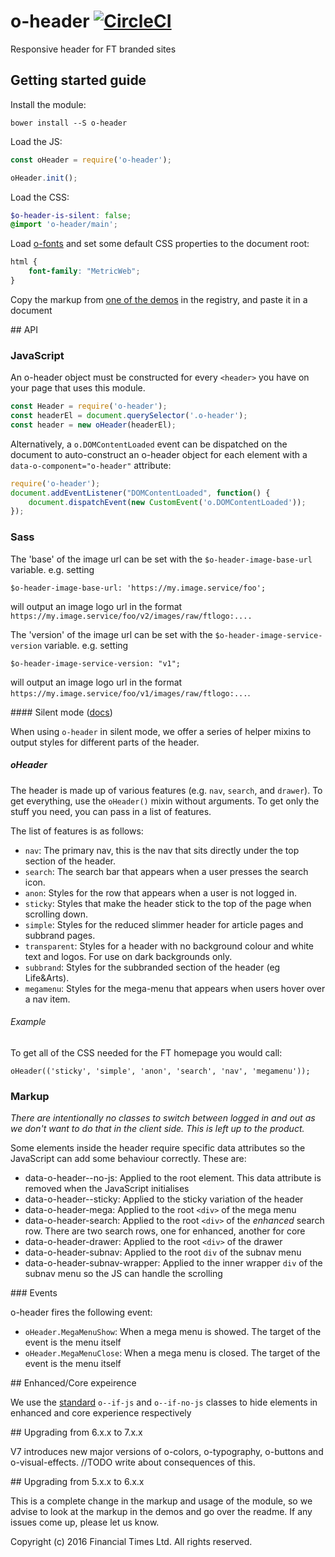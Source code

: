 # o-header [![CircleCI](https://circleci.com/gh/Financial-Times/o-header.png?style=shield&circle-token=41f2b7b7e669f2d4adb55ad97cf755d3ed4b93c3)](https://circleci.com/gh/Financial-Times/o-header)

Responsive header for FT branded sites

## Getting started guide

Install the module:

```
bower install --S o-header
```

Load the JS:

```js
const oHeader = require('o-header');

oHeader.init();
```

Load the CSS:

```scss
$o-header-is-silent: false;
@import 'o-header/main';
```

Load [o-fonts](https://github.com/Financial-Times/o-fonts) and set some default CSS properties to the document root:

```scss
html {
    font-family: "MetricWeb";
}
```

Copy the markup from [one of the demos](http://registry.origami.ft.com/components/o-header) in the registry, and paste it in a document

## API

### JavaScript

An o-header object must be constructed for every `<header>` you have on your page that uses this module.

```js
const Header = require('o-header');
const headerEl = document.querySelector('.o-header');
const header = new oHeader(headerEl);
```

Alternatively, a `o.DOMContentLoaded` event can be dispatched on the document to auto-construct an o-header object for each element with a `data-o-component="o-header"` attribute:

```js
require('o-header');
document.addEventListener("DOMContentLoaded", function() {
    document.dispatchEvent(new CustomEvent('o.DOMContentLoaded'));
});
```

### Sass

The 'base' of the image url can be set with the `$o-header-image-base-url` variable. e.g. setting

```
$o-header-image-base-url: 'https://my.image.service/foo';
```

will output an image logo url in the format `https://my.image.service/foo/v2/images/raw/ftlogo:....`

The 'version' of the image url can be set with the `$o-header-image-service-version` variable. e.g. setting

```
$o-header-image-service-version: "v1";
```

will output an image logo url in the format `https://my.image.service/foo/v1/images/raw/ftlogo:...`.

#### Silent mode ([docs](http://origami.ft.com/docs/syntax/scss/#silent-styles))

When using `o-header` in silent mode, we offer a series of helper mixins to output styles for different parts of the header.

##### oHeader

The header is made up of various features (e.g. `nav`, `search`, and `drawer`). To get everything, use the `oHeader()` mixin without arguments. To get only the stuff you need, you can pass in a list of features.

The list of features is as follows:

* `nav`: The primary nav, this is the nav that sits directly under the top section of the header.
* `search`: The search bar that appears when a user presses the search icon.
* `anon`: Styles for the row that appears when a user is not logged in.
* `sticky`: Styles that make the header stick to the top of the page when scrolling down.
* `simple`: Styles for the reduced slimmer header for article pages and subbrand pages.
* `transparent`: Styles for a header with no background colour and white text and logos. For use on dark backgrounds only.
* `subbrand`: Styles for the subbranded section of the header (eg Life&Arts).
* `megamenu`: Styles for the mega-menu that appears when users hover over a nav item.

###### Example

To get all of the CSS needed for the FT homepage you would call:

```
oHeader(('sticky', 'simple', 'anon', 'search', 'nav', 'megamenu'));
```


### Markup

_There are intentionally no classes to switch between logged in and out as we don't want to do that in the client side. This is left up to the product._

Some elements inside the header require specific data attributes so the JavaScript can add some behaviour correctly. These are:

* data-o-header--no-js: Applied to the root element. This data attribute is removed when the JavaScript initialises
* data-o-header--sticky: Applied to the sticky variation of the header
* data-o-header-mega: Applied to the root `<div>` of the mega menu
* data-o-header-search: Applied to the root `<div>` of the _enhanced_ search row. There are two search rows, one for enhanced, another for core
* data-o-header-drawer: Applied to the root `<div>` of the drawer
* data-o-header-subnav: Applied to the root `div` of the subnav menu
* data-o-header-subnav-wrapper: Applied to the inner wrapper `div` of the subnav menu so the JS can handle the scrolling

### Events

o-header fires the following event:

* `oHeader.MegaMenuShow`: When a mega menu is showed. The target of the event is the menu itself
* `oHeader.MegaMenuClose`: When a mega menu is closed. The target of the event is the menu itself

## Enhanced/Core expeirence

We use the [standard](http://origami.ft.com/docs/developer-guide/using-modules/#styles-for-fallbacks-and-enhancements) `o--if-js` and `o--if-no-js` classes to hide elements in enhanced and core experience respectively

## Upgrading from 6.x.x to 7.x.x

V7 introduces new major versions of o-colors, o-typography, o-buttons and o-visual-effects. //TODO write about consequences of this.

## Upgrading from 5.x.x to 6.x.x

This is a complete change in the markup and usage of the module, so we advise to look at the markup in the demos and go over the readme. If any issues come up, please let us know.

Copyright (c) 2016 Financial Times Ltd. All rights reserved.
